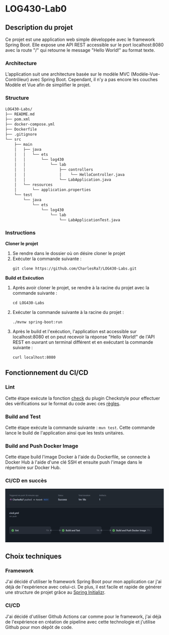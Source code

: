 # LOG430-Lab0

## Description du projet

Ce projet est une application web simple développée avec le framework Spring Boot. Elle expose une API REST accessible sur le port localhost:8080 avec la route "/" qui retourne le message "Hello World!" au format texte.

### Architecture

L’application suit une architecture basée sur le modèle MVC (Modèle-Vue-Contrôleur) avec Spring Boot. Cependant, il n'y a pas encore les couches Modèle et Vue afin de simplifier le projet.

### Structure
```
LOG430-Labs/
├── README.md
├── pom.xml
├── docker-compose.yml
├── Dockerfile
├── .gitignore
└── src
    ├── main
    │   ├── java
    │   │   └── ets
    │   │       └── log430
    │   │           └── lab
    │   │               ├── controllers
    │   │               │    └── HelloController.java
    │   │               └── LabApplication.java
    │   └── resources
    │       └── application.properties
    └── test
        └── java
            └── ets
                └── log430
                    └── lab
                        └── LabApplicationTest.java
```

### Instructions 

**Cloner le projet**

1. Se rendre dans le dossier où on désire cloner le projet
2. Exécuter la commande suivante : 
    ```
    git clone https://github.com/CharlesRa7/LOG430-Labs.git
    ```

**Build et Exécution**

1. Après avoir cloner le projet, se rendre à la racine du projet avec la commande suivante : 
    ```
    cd LOG430-Labs
    ```
2. Exécuter la commande suivante à la racine du projet : 
    ```
    ./mvnw spring-boot:run
    ```
3. Après le build et l'exécution, l'application est accessible sur localhost:8080 et on peut recevoir la réponse "Hello World!" de l'API REST en ouvrant un terminal différent et en exécutant la commande suivante : 
    ```
    curl localhost:8080
    ```

## Fonctionnement du CI/CD

### Lint

Cette étape exécute la fonction [check](https://maven.apache.org/plugins/maven-checkstyle-plugin/check-mojo.html) du plugin Checkstyle pour effectuer des vérifications sur le format du code avec ces [règles](https://github.com/checkstyle/checkstyle/blob/f96a1ef0332d7adce4c237219cffb1962654075c/src/main/resources/google_checks.xml).

### Build and Test

Cette étape exécute la commande suivante : `mvn test`. Cette commande lance le build de l'application ainsi que les tests unitaires.

### Build and Push Docker Image

Cette étape build l'image Docker à l'aide du Dockerfile, se connecte à Docker Hub à l'aide d'une clé SSH et ensuite push l'image dans le répertoire sur Docker Hub. 

### CI/CD en succès

![](./docs/images/cicd-success.png)

## Choix techniques

### Framework 

J'ai décidé d'utiliser le framework Spring Boot pour mon application car j'ai déjà de l'expérience avec celui-ci. De plus, il est facile et rapide de générer une structure de projet grâce au [Spring Initializr](https://start.spring.io/).

### CI/CD

J'ai décidé d'utiliser Github Actions car comme pour le framework, j'ai déjà de l'expérience en création de pipeline avec cette technologie et j'utilise Github pour mon dépôt de code. 
